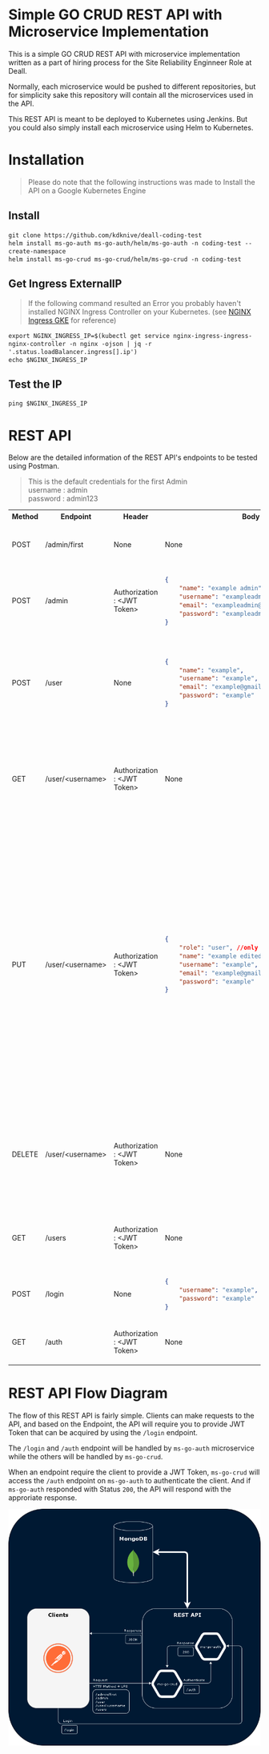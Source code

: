 # Simple GO CRUD REST API with Microservice Implementation

This is a simple GO CRUD REST API with microservice implementation written as a part of hiring process for the Site Reliability Enginneer Role at Deall.

Normally, each microservice would be pushed to different repositories, but for simplicity sake this repository will contain all the microservices used in the API.

This REST API is meant to be deployed to Kubernetes using Jenkins. But you could also simply install each microservice using Helm to Kubernetes.

# Installation
> Please do note that the following instructions was made to Install the API on a Google Kubernetes Engine
## Install

    git clone https://github.com/kdknive/deall-coding-test
    helm install ms-go-auth ms-go-auth/helm/ms-go-auth -n coding-test --create-namespace
    helm install ms-go-crud ms-go-crud/helm/ms-go-crud -n coding-test 
    
## Get Ingress ExternalIP
> If the following command resulted an Error you probably haven't installed NGINX Ingress Controller on your Kubernetes. (see [NGINX Ingress GKE](https://pages.github.com/) for reference)

    export NGINX_INGRESS_IP=$(kubectl get service nginx-ingress-ingress-nginx-controller -n nginx -ojson | jq -r '.status.loadBalancer.ingress[].ip')
    echo $NGINX_INGRESS_IP

## Test the IP

    ping $NGINX_INGRESS_IP

# REST API

Below are the detailed information of the REST API's endpoints to be tested using Postman.

> This is the default credentials for the first Admin <br> username : admin <br> password : admin123

<table>
<tr>
<th> Method </th> <th> Endpoint </th> <th> Header </th> <th> Body </th> <th> Description </th>
</tr>
<tr>
<td> POST </td>
<td> /admin/first </td>
<td> None </td>
<td> None </td>
<td> Can only be used once to create the first Admin </td>
</tr>
<tr>
<td> POST </td>
<td> /admin </td>
<td> Authorization : &lt;JWT Token&gt;</td>
<td>
    
```json
{
    "name": "example admin",
    "username": "exampleadmin",
    "email": "exampleadmin@gmail.com",
    "password": "exampleadmin"
}
```

</td>
<td> Create Admin <br> Requires Admin's JWT Token </td>
</tr>
<tr>
<td> POST </td>
<td> /user </td>
<td> None </td>
<td>
    
```json
{
    "name": "example",
    "username": "example",
    "email": "example@gmail.com",
    "password": "example"
}
```

</td>
<td> Create User <br> Can be done without any Token <br> Can't use the same username and email as other users</td>
</tr>
<tr>
<td> GET </td>
<td> /user/&lt;username&gt; </td>
<td> Authorization : &lt;JWT Token&gt;</td>
<td> None </td>
<td> Get user data <br> Admin's JWT Token can get any user data <br> User's JWT Token can only get their own data </td>
</tr>
<tr>
<td> PUT </td>
<td> /user/&lt;username&gt; </td>
<td> Authorization : &lt;JWT Token&gt;</td>
<td>
    
```json
{
    "role": "user", //only applicable for Admins
    "name": "example edited", 
    "username": "example",
    "email": "example@gmail.com",
    "password": "example"
}
```

</td>
<td> Update user data <br> Admin's JWT Token can update any user data <br> User's JWT Token can only update their own data <br> Can't update if the username and email is the same as other users <br> Updating the role is only applicable for Admins, the API won't read the "role" key if the JWT Token belongs to a user </td>
</tr>
<tr>
<td> DELETE </td>
<td> /user/&lt;username&gt; </td>
<td> Authorization : &lt;JWT Token&gt;</td>
<td> None </td>
<td> Delete user data <br> Admin's JWT Token can delete any user data <br> User's JWT Token can only delete their own data </td>
</tr>
<tr>
<td> GET </td>
<td> /users </td>
<td> Authorization : &lt;JWT Token&gt;</td>
<td> None </td>
<td> Get all user data <br> Only Admin's JWT Token can get all user data </td>
</tr>
<tr>
<td> POST </td>
<td> /login </td>
<td> None </td>
<td>
    
```json
{
    "username": "example",
    "password": "example"
}
```

</td>
<td> Admin/User Login <br> Login to get JWT Token </td>
</tr>
<tr>
<td> GET </td>
<td> /auth </td>
<td> Authorization : &lt;JWT Token&gt;</td>
<td> None </td>
<td> Validate Token <br> Check the validity of JWT Token </td>
</tr>
</table>

# REST API Flow Diagram

The flow of this REST API is fairly simple. Clients can make requests to the API, and based on the Endpoint, the API will require you to provide JWT Token that can be acquired by using the `/login` endpoint.

The `/login` and `/auth` endpoint will be handled by `ms-go-auth` microservice while the others will be handled by `ms-go-crud`.

When an endpoint require the client to provide a JWT Token, `ms-go-crud` will access the `/auth` endpoint on `ms-go-auth` to authenticate the client. And if `ms-go-auth` responded with Status `200`, the API will respond with the approriate response.

![REST API Flow Diagram](/rest-api-flow.png)